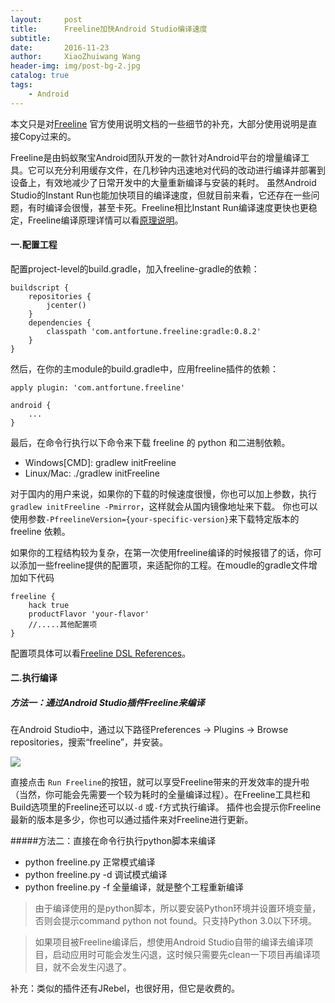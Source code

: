 ```yaml
---
layout:     post
title:      Freeline加快Android Studio编译速度
subtitle:   
date:       2016-11-23
author:     XiaoZhuiwang Wang
header-img: img/post-bg-2.jpg
catalog: true
tags:
    - Android
---
```


本文只是对[Freeline](https://github.com/alibaba/freeline) 官方使用说明文档的一些细节的补充，大部分使用说明是直接Copy过来的。

Freeline是由蚂蚁聚宝Android团队开发的一款针对Android平台的增量编译工具。它可以充分利用缓存文件，在几秒钟内迅速地对代码的改动进行编译并部署到设备上，有效地减少了日常开发中的大量重新编译与安装的耗时。
虽然Android Studio的Instant Run也能加快项目的编译速度，但就目前来看，它还存在一些问题，有时编译会很慢，甚至卡死。Freeline相比Instant Run编译速度更快也更稳定，Freeline编译原理详情可以看[原理说明](https://yq.aliyun.com/articles/59122?spm=5176.8091938.0.0.1Bw3mU)。

#### 一.配置工程
配置project-level的build.gradle，加入freeline-gradle的依赖：
```source-groovy-gradle
buildscript {
    repositories {
        jcenter()
    }
    dependencies {
        classpath 'com.antfortune.freeline:gradle:0.8.2'
    }
}
```

然后，在你的主module的build.gradle中，应用freeline插件的依赖：
```source-groovy-gradle
apply plugin: 'com.antfortune.freeline'

android {
    ...
}
```

最后，在命令行执行以下命令来下载 freeline 的 python 和二进制依赖。
*   Windows[CMD]: gradlew initFreeline
*   Linux/Mac: ./gradlew initFreeline

对于国内的用户来说，如果你的下载的时候速度很慢，你也可以加上参数，执行`gradlew initFreeline -Pmirror`，这样就会从国内镜像地址来下载。
你也可以使用参数`-PfreelineVersion={your-specific-version}`来下载特定版本的 freeline 依赖。

如果你的工程结构较为复杂，在第一次使用freeline编译的时候报错了的话，你可以添加一些freeline提供的配置项，来适配你的工程。在moudle的gradle文件增加如下代码
````
freeline {
    hack true
    productFlavor 'your-flavor'
    //.....其他配置项
}
````
配置项具体可以看[Freeline DSL References](https://github.com/alibaba/freeline/wiki/Freeline-DSL-References)。

#### 二.执行编译
##### 方法一：通过Android Studio插件Freeline来编译

在Android Studio中，通过以下路径Preferences → Plugins → Browse repositories，搜索“freeline”，并安装。

[![](https://camo.githubusercontent.com/8c2cd6b22e85207884dc843cb9a0b758e636953c/687474703a2f2f7777342e73696e61696d672e636e2f6c617267652f3635653466316536677731663832656b6e616575646a3230746b30316f6d78652e6a7067)](https://camo.githubusercontent.com/8c2cd6b22e85207884dc843cb9a0b758e636953c/687474703a2f2f7777342e73696e61696d672e636e2f6c617267652f3635653466316536677731663832656b6e616575646a3230746b30316f6d78652e6a7067)

直接点击 `Run Freeline`的按钮，就可以享受Freeline带来的开发效率的提升啦（当然，你可能会先需要一个较为耗时的全量编译过程）。在Freeline工具栏和Build选项里的Freeline还可以以`-d` 或`-f`方式执行编译。
插件也会提示你Freeline最新的版本是多少，你也可以通过插件来对Freeline进行更新。

#####方法二：直接在命令行执行python脚本来编译
* python freeline.py        正常模式编译
* python freeline.py -d        调试模式编译
* python freeline.py -f        全量编译，就是整个工程重新编译

> 由于编译使用的是python脚本，所以要安装Python环境并设置环境变量，否则会提示command python not found。只支持Python 3.0以下环境。

> 如果项目被Freeline编译后，想使用Android Studio自带的编译去编译项目，启动应用时可能会发生闪退，这时候只需要先clean一下项目再编译项目，就不会发生闪退了。

补充：类似的插件还有JRebel，也很好用，但它是收费的。